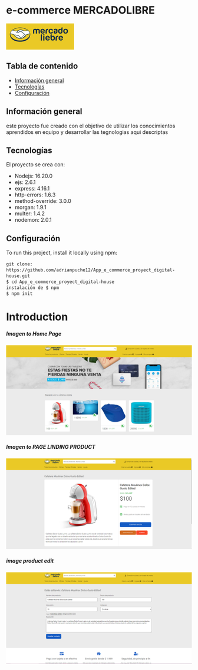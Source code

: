  

 # e-commerce MERCADOLIBRE

  ![Algorithm schema](./imgesReadme/logo.png)


## Tabla de contenido
* [Información general](#información-general)
* [Tecnologías](#tecnologías)
* [Configuración](#configuración)

## Información general
este proyecto fue creado con el objetivo de utilizar los conocimientos aprendidos en equipo y desarrollar las tegnologias aqui descriptas
	
## Tecnologías
El proyecto se crea con:

   * Nodejs:  16.20.0
   * ejs: 2.6.1
   * express: 4.16.1
   * http-errors: 1.6.3
   * method-override: 3.0.0
   * morgan: 1.9.1
   * multer: 1.4.2
   * nodemon: 2.0.1
	
## Configuración
To run this project, install it locally using npm:

```
git clone: https://github.com/adrianpuche12/App_e_commerce_proyect_digital-house.git
$ cd App_e_commerce_proyect_digital-house
instalación de $ npm
$ npm init
```


 # Introduction
 
##### Imagen to Home Page
 ![Algorithm schema](/imgesReadme/003815.png)

##### Imagen to PAGE LINDING PRODUCT
 ![Algorithm schema](/imgesReadme/003843.png)

##### image product edit
![Algorithm schema](./imgesReadme/003914.png)
 
 
 